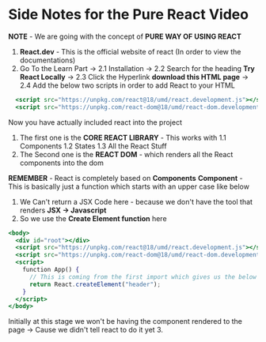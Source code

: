 # Side Notes for the Pure React Video 

**NOTE** - We are going with the concept of **PURE WAY OF USING REACT**


1. **React.dev** - This is the official website of react (In order to view the documentations)
2. Go To the Learn Part -> 
  2.1 Installation -> 
  2.2 Search for the heading **Try React Locally** -> 
  2.3 Click the Hyperlink **download this HTML page** -> 
  2.4 Add the below two scripts in order to add React to your HTML
  ```jsx
    <script src="https://unpkg.com/react@18/umd/react.development.js"></script>
    <script src="https://unpkg.com/react-dom@18/umd/react-dom.development.js"></script>
  ```
  Now you have actually included react into the project
  1. The first one is the **CORE REACT LIBRARY** - This works with 
    1.1 Components
    1.2 States
    1.3 All the React Stuff
  2. The Second one is the **REACT DOM** - which renders all the React components into the dom


**REMEMBER**  - React is completely based on **Components**
**Component** - This is basically just a function which starts with an upper case like below 
1. We Can't return a JSX Code here - because we don't have the tool that renders **JSX -> Javascript**
2. So we use the **Create Element function** here
```jsx
<body>
  <div id="root"></div>
  <script src="https://unpkg.com/react@18/umd/react.development.js"></script>
  <script src="https://unpkg.com/react-dom@18/umd/react-dom.development.js"></script>
  <script>
    function App() {
      // This is coming from the first import which gives us the below React object
      return React.createElement("header");
    }
  </script>
</body>
```
Initially at this stage we won't be having the component rendered to the page -> Cause we didn't tell react to do it yet 
3. 
